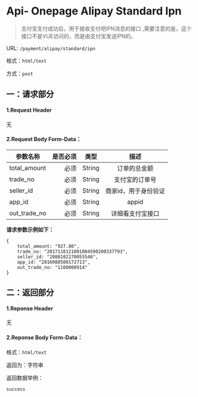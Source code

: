 Api- Onepage Alipay Standard Ipn
================

> 支付宝支付成功后，用于接收支付吧IPN消息的接口
> ,需要注意的是，这个接口不是VUE访问的，而是由支付宝发送IPN的。

URL: `/payment/alipay/standard/ipn`

格式：`html/text`

方式：`post`


一：请求部分
---------

#### 1.Request Header

无

#### 2.Request Body Form-Data：


| 参数名称        | 是否必须    |  类型       |  描述     |
| ----------------| -----:      | :----:      |:----:     |
| total_amount    | 必须        |   String    | 订单的总金额    |
| trade_no        | 必须        |   String    | 支付宝的订单号     |
| seller_id       | 必须        |   String    | 商家id，用于身份验证  |
| app_id          | 必须        |   String    | appid  |
| out_trade_no    | 必须        |   String    | 详细看支付宝接口  |



**请求参数示例如下：**

```
{
    total_amount: "927.80",
    trade_no: "2017110121001004590200337793",
    seller_id: "2088102170055546",
    app_id: "2016080500172713",
    out_trade_no: "1100000914"
}
```

二：返回部分
----------

#### 1.Reponse Header

无

#### 2.Reponse Body Form-Data：

格式：`html/text`

返回为：字符串

返回数据举例：

```
success
```